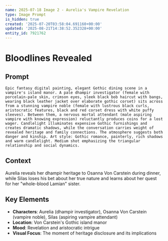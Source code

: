 ```yaml
---
name: 2025-07-18 Image 2 - Aurelia's Vampire Revelation
type: Image Prompt
is_hidden: true
created: '2025-07-20T03:58:04.691160+00:00'
updated: '2025-08-21T14:38:52.352328+00:00'
entity_id: 7921762
---
```


# Bloodlines Revealed

## Prompt

```
Epic fantasy digital painting, elegant Gothic dining scene in a vampire's island manor. A pale dhampir investigator (female with porcelain-pale skin, crimson eyes, sleek black bob haircut with bangs, wearing black leather jacket over elaborate gothic corset) sits across from a stunning vampire noble (female with lustrous black curls, aristocratic features, black and red corset dress with white puffy sleeves). Between them, a nervous mortal attendant (male aspiring vampire with knowing expression) reluctantly produces coins for a lost wager. Candlelight illuminates expensive Gothic furnishings and creates dramatic shadows, while the conversation carries weight of revealed heritage and family connections. The atmosphere suggests both danger and kinship. Art style: Gothic romance, painterly, rich shadows and warm candlelight. Medium shot emphasizing the triangular relationship and social dynamics.
```

## Context

Aurelia reveals her dhampir heritage to Osanna Von Carstein during dinner, while Silas loses his bet about her true nature and learns about her quest for her "whole-blood Lamian" sister.

## Key Elements

- **Characters**: Aurelia (dhampir investigator), Osanna Von Carstein (vampire noble), Silas (aspiring vampire attendant)
- **Location**: Von Carstein's Gothic island manor
- **Mood**: Revelation and aristocratic intrigue
- **Visual Focus**: The moment of heritage disclosure and its implications